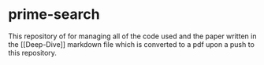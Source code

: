 # prime-search

This repository of for managing all of the code used and the paper written in the [[Deep-Dive]] markdown file which is converted to a pdf upon a push to this repository.